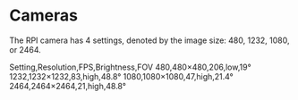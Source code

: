 # Cameras
The RPI camera has 4 settings, denoted by the image size: 480, 1232, 1080, or 2464.

Setting,Resolution,FPS,Brightness,FOV
480,480×480,206,low,19°
1232,1232×1232,83,high,48.8°
1080,1080×1080,47,high,21.4°
2464,2464×2464,21,high,48.8°
